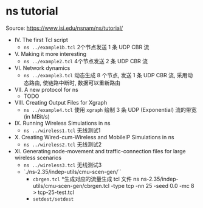 # ns tutorial

Source: https://www.isi.edu/nsnam/ns/tutorial/

* IV. The first Tcl script 
    - `ns ../example1b.tcl`  2个节点发送 1 条 UDP CBR 流
* V. Making it more interesting
    - `ns ../example2.tcl`  4个节点发送 2 条 UDP CBR 流
* VI. Network dynamics
    - `ns ../example3.tcl`  动态生成 8 个节点, 发送 1 条 UDP CBR 流, 采用动态路由, 使链路中断时, 数据可以重新路由
* VII. A new protocol for ns
    - TODO
* VIII. Creating Output Files for Xgraph
    - `ns ../example4.tcl` 使用 `xgraph` 绘制 3 条 UDP (Exponential) 流的带宽 (in MBit/s) 
* IX. Running Wireless Simulations in ns
    - `ns ../wireless1.tcl` 无线测试1
* X. Creating Wired-cum-Wireless and MobileIP Simulations in ns
    - `ns ../wireless2.tcl` 无线测试2
* XI. Generating node-movement and traffic-connection files for large wireless scenarios
    - `ns ../wireless3.tcl` 无线测试3
    - `./ns-2.35/indep-utils/cmu-scen-gen/``
        + `cbrgen.tcl`
            *生成对应的流量生成 tcl 文件 ns ns-2.35/indep-utils/cmu-scen-gen/cbrgen.tcl -type tcp -nn 25 -seed 0.0 -mc 8 > tcp-25-test.tcl
        + `setdest/setdest`